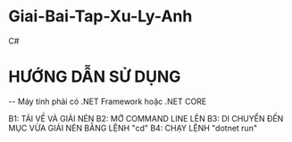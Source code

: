 # Giai-Bai-Tap-Xu-Ly-Anh
C#

# HƯỚNG DẪN SỬ DỤNG
-- Máy tính phải có .NET Framework hoặc .NET CORE 

B1: TẢI VỀ VÀ GIẢI NÉN
B2: MỞ COMMAND LINE LÊN
B3: DI CHUYỂN ĐẾN MỤC VỪA GIẢI NÉN BẰNG LỆNH "cd"
B4: CHẠY LỆNH "dotnet run" 